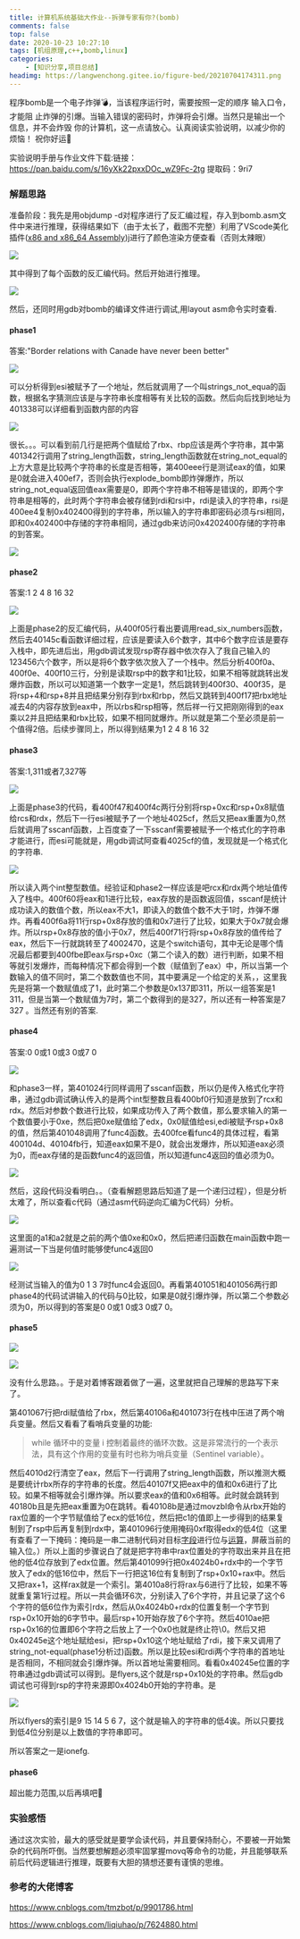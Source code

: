 ```yaml
---
title: 计算机系统基础大作业--拆弹专家有你?(bomb)
comments: false
top: false
date: 2020-10-23 10:27:10
tags: [机组原理,c++,bomb,linux]
categories: 
	- [知识分享,项目总结]
headimg: https://langwenchong.gitee.io/figure-bed/20210704174311.png
---
```


程序bomb是⼀个电⼦炸弹💣，当该程序运⾏时，需要按照⼀定的顺序 输⼊⼝令，才能阻 ⽌炸弹的引爆。当输⼊错误的密码时，炸弹将会引爆。当然只是输出一个信息，并不会炸毁 你的计算机，这一点请放心。认真阅读实验说明，以减少你的烦恼！ 祝你好运🙏

实验说明手册与作业文件下载:链接：https://pan.baidu.com/s/16yXk22pxxDOc_wZ9Fc-2tg 
提取码：9ri7 

<!-- more -->

### 解题思路

准备阶段：我先是用objdump -d对程序进行了反汇编过程，存入到bomb.asm文件中来进行推理，获得结果如下（由于太长了，截图不完整）利用了VScode美化插件([x86 and x86_64 Assembly](https://link.jianshu.com/?t=https://marketplace.visualstudio.com/items?itemName=13xforever.language-x86-64-assembly))j进行了颜色渲染方便查看（否则太辣眼）

![](https://pic.imgdb.cn/item/5f9296ae1cd1bbb86bf588c1.jpg)

其中得到了每个函数的反汇编代码。然后开始进行推理。

![](https://pic.imgdb.cn/item/5f92970c1cd1bbb86bf597ef.jpg)

然后，还同时用gdb对bomb的编译文件进行调试,用layout asm命令实时查看.

#### phase1

答案:"Border relations with Canade have never been better"

![](https://pic.imgdb.cn/item/5f9297701cd1bbb86bf5abe4.jpg)

可以分析得到esi被赋予了一个地址，然后就调用了一个叫strings_not_equa的函数，根据名字猜测应该是与字符串长度相等有关比较的函数。然后向后找到地址为401338可以详细看到函数内部的内容

![](https://pic.imgdb.cn/item/5f9297921cd1bbb86bf5b218.jpg)

很长。。。可以看到前几行是把两个值赋给了rbx、rbp应该是两个字符串，其中第401342行调用了string_length函数，string_length函数就在string_not_equal的上方大意是比较两个字符串的长度是否相等，第400eee行是测试eax的值，如果是0就会进入400ef7，否则会执行explode_bomb即炸弹爆炸，所以string_not_equal返回值eax需要是0，即两个字符串不相等是错误的，即两个字符串是相等的，此时两个字符串会被存储到rdi和rsi中，rdi是读入的字符串，rsi是400ee4复制0x402400得到的字符串，所以输入的字符串即密码必须与rsi相同，即和0x402400中存储的字符串相同，通过gdb来访问0x4202400存储的字符串的到答案。

![](https://pic.imgdb.cn/item/5f9297b51cd1bbb86bf5b9c1.jpg)

#### phase2

答案:1 2 4 8 16 32

![](https://pic.imgdb.cn/item/5f9297fb1cd1bbb86bf5c6fb.jpg)

上面是phase2的反汇编代码，从400f05行看出要调用read_six_numbers函数，然后去40145c看函数详细过程，应该是要读入6个数字，其中6个数字应该是要存入栈中，即先进后出，用gdb调试发现rsp寄存器中依次存入了我自己输入的123456六个数字，所以是将6个数字依次放入了一个栈中。然后分析400f0a、400f0e、400f10三行，分别是读取rsp中的数字和1比较，如果不相等就跳转出发爆炸函数，所以可以知道第一个数字一定是1，然后跳转到400f30、400f35，是将rsp+4和rsp+8并且把结果分别存到rbx和rbp，然后又跳转到400f17把rbx地址减去4的内容存放到eax中，所以rbs和rsp相等，然后祥一行又把刚刚得到的eax乘以2并且把结果和rbx比较，如果不相同就爆炸。所以就是第二个至必须是前一个值得2倍。后续步骤同上，所以得到结果为1 2 4 8 16 32

#### phase3

答案:1,311或者7,327等

![](https://pic.imgdb.cn/item/5f9298431cd1bbb86bf5d6ea.jpg)

上面是phase3的代码，看400f47和400f4c两行分别将rsp+0xc和rsp+0x8赋值给rcs和rdx，然后下一行esi被赋予了一个地址4025cf，然后又把eax重置为0,然后就调用了sscanf函数，上百度查了一下sscanf需要被赋予一个格式化的字符串才能进行，而esi可能就是，用gdb调试阿查看4025cf的值，发现就是一个格式化的字符串.

![](https://pic.imgdb.cn/item/5f92985e1cd1bbb86bf5db25.jpg)

所以读入两个int整型数值。经验证和phase2一样应该是吧rcx和rdx两个地址值传入了栈中。400f60将eax和1进行比较，eax存放的是函数返回值，sscanf是统计成功读入的数值个数，所以eax不大1，即读入的数值个数不大于1时，炸弹不爆炸。再看400f6a将11行rsp+0x8存放的值和0x7进行了比较，如果大于0x7就会爆炸。所以rsp+0x8存放的值小于0x7，然后400f71行将rsp+0x8存放的值传给了eax，然后下一行就跳转至了4002470，这是个switch语句，其中无论是哪个情况最后都要到400fbe即eax与rsp+0xc（第二个读入的数）进行判断，如果不相等就引发爆炸，而每种情况下都会得到一个数（赋值到了eax）中，所以当第一个数输入的值不同时，第二个数数值也不同，其中要满足一个给定的关系，，这里我先是将第一个数赋值成了1，此时第二个参数是0x137即311，所以一组答案是1 311，但是当第一个数赋值为7时，第二个数得到的是327，所以还有一种答案是7 327 。当然还有别的答案.

#### phase4

答案:0 0或1 0或3 0或7 0

![](https://pic.imgdb.cn/item/5f9298951cd1bbb86bf5e393.jpg)

和phase3一样，第401024行同样调用了sscanf函数，所以仍是传入格式化字符串，通过gdb调试确认传入的是两个int型整数且看400bf0行知道是放到了rcx和rdx。然后对参数个数进行比较，如果成功传入了两个数值，那么要求输入的第一个数值要小于0xe，然后把0xe赋值给了edx，0x0赋值给esi,edi被赋予rsp+0x8的值，然后第401048调用了func4函数。去400fce看func4的具体过程，看第400104d、40104fb行，知道eax如果不是0，就会出发爆炸，所以知道eax必须为0，而eax存储的是函数func4的返回值，所以知道func4返回的值必须为0。

![](https://pic.imgdb.cn/item/5f9298b51cd1bbb86bf5e8a6.jpg)

然后，这段代码没看明白。。（查看解题思路后知道了是一个递归过程），但是分析太难了，所以查看c代码（通过asm代码逆向汇编为C代码）分析。

![](https://pic.imgdb.cn/item/5f9298d41cd1bbb86bf5ee89.jpg)

这里面的a1和a2就是之前的两个值0xe和0x0，然后把递归函数在main函数中跑一遍测试一下当是何值时能够使func4返回0

![](https://pic.imgdb.cn/item/5f9298e81cd1bbb86bf5f229.jpg)

经测试当输入的值为0 1 3 7时func4会返回0。再看第401051和401056两行即phase4的代码试讲输入的代码与0比较，如果是0就引爆炸弹，所以第二个参数必须为0，所以得到的答案是0 0或1 0或3 0或7 0。

#### phase5

![](https://pic.imgdb.cn/item/5f92992b1cd1bbb86bf5fc3e.jpg)

![](https://pic.imgdb.cn/item/5f92993c1cd1bbb86bf5fec1.jpg)

没有什么思路。。于是对着博客跟着做了一遍，这里就把自己理解的思路写下来了。

第401067行把rdi赋值给了rbx，然后第40106a和401073行在栈中压进了两个哨兵变量。然后又看看了看哨兵变量的功能:

> while 循环中的变量 i 控制着最终的循环次数。这是非常流行的一个表示法，具有这个作用的变量有时也称为哨兵变量（Sentinel variable）。

然后4010d2行清空了eax，然后下一行调用了string_length函数，所以推测大概是要统计rbx所存的字符串的长度。然后40107f又把eax中的值和0x6进行了比较。如果不相等就会引爆炸弹。所以要求eax的值和0x6相等。此时就会跳转到40180b且是先把eax重置为0在跳转。看40108b是通过movzbl命令从rbx开始的rax位置的一个字节赋值给了ecx的低16位，然后把c1的值即上一步得到的结果复制到了rsp中后再复制到rdx中，第401096行使用掩码0xf取得edx的低4位（这里有查看了一下掩码：掩码是一串二进制代码对目标[字段](https://baike.so.com/doc/6911979-7133836.html)进行位与[运算](https://baike.so.com/doc/5687636-5900328.html)，屏蔽当前的输入位。）所以上面的步骤说白了就是把字符串中rax位置处的字符取出来并且在把他的低4位存放到了edx位置。然后第401099行把0x4024b0+rdx中的一个字节放入了edx的低16位中，然后下一行把这16位有复制到了rsp+0x10+rax中。然后又把rax+1，这样rax就是一个索引。第4010a8行将rax与6进行了比较，如果不等就重复第1行过程。所以一共会循环6次，分别读入了6个字符，并且记录了这个6个字符的低6位作为索引rdx，然后从0x4024b0+rdx的位置复制一个字节到rsp+0x10开始的6字节中。最后rsp+10开始存放了6个字符。然后4010ae把rsp+0x16的位置即6个字符之后放上了一个0x0也就是终止符\0。然后又把0x40245e这个地址赋给esi，把rsp+0x10这个地址赋给了rdi，接下来又调用了string_not-equal(phase1分析过)函数。所以是比较esi和rdi两个字符串的首地址是否相同，不相同就会引爆炸弹。所以首地址需要相同。看看0x40245e位置的字符串通过gdb调试可以得到。是flyers,这个就是rsp+0x10处的字符串。然后gdb调试也可得到rsp的字符来源即0x4024b0开始的字符串。是

![](https://pic.imgdb.cn/item/5f9299651cd1bbb86bf6059d.jpg)

所以flyers的索引是9 15 14 5 6 7，这个就是输入的字符串的低4诶。所以只要找到低4位分别是以上数值的字符串即可。

所以答案之一是ionefg.

#### phase6

超出能力范围,以后再填吧🙈

### 实验感悟

通过这次实验，最大的感受就是要学会读代码，并且要保持耐心，不要被一开始繁杂的代码所吓倒。当然要想解题必须牢固掌握movq等命令的功能，并且能够联系前后代码逻辑进行推理，既要有大胆的猜想还要有谨慎的思维。

### 参考的大佬博客

https://www.cnblogs.com/tmzbot/p/9901786.html

https://www.cnblogs.com/liqiuhao/p/7624880.html

